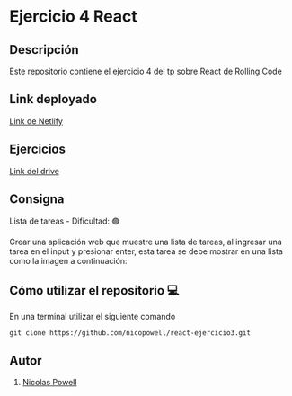 # Ejercicio 4 React

## Descripción

Este repositorio contiene el ejercicio 4 del tp sobre React de Rolling Code

## Link deployado
[Link de Netlify](https://nicopowell-react-ejercicio4.netlify.app/)

## Ejercicios
[Link del drive](https://docs.google.com/document/d/1yFK09NIwbUug5p0M_q1ESPXH4xaCS9sNqzYEOehxoJc/edit)

## Consigna

Lista de tareas - Dificultad:  🟢

Crear una aplicación web que  muestre una lista de tareas, al ingresar una tarea en el input y presionar enter, esta tarea se debe mostrar en una lista como la imagen a continuación:



## Cómo utilizar el repositorio 💻

En una terminal utilizar el siguiente comando

```
git clone https://github.com/nicopowell/react-ejercicio3.git
```

## Autor

1. [Nicolas Powell](https://github.com/nicopowell)
